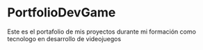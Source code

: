 # PortfolioDevGame
Este es el portafolio de mis proyectos durante mi formación como tecnologo en desarrollo de videojuegos
